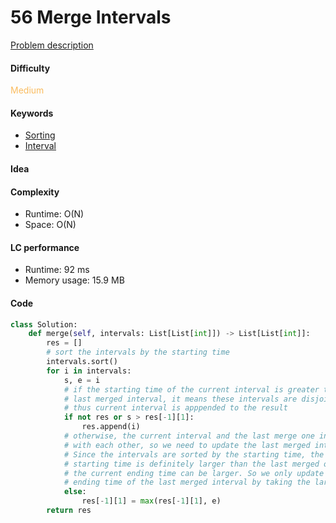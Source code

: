56 Merge Intervals
=======================
[Problem description](https://leetcode.com/problems/merge-intervals/)

#### Difficulty
<span style="color:#FABC60">Medium</span>

#### Keywords
- [Sorting](../categories/sorting.md)
- [Interval](../categories/interval.md)
  
#### Idea

#### Complexity
- Runtime: O(N)
- Space: O(N)
  
#### LC performance
- Runtime: 92 ms
- Memory usage: 15.9 MB

#### Code
```python
class Solution:
    def merge(self, intervals: List[List[int]]) -> List[List[int]]:
        res = []
        # sort the intervals by the starting time
        intervals.sort()
        for i in intervals:
            s, e = i
            # if the starting time of the current interval is greater than the 
            # last merged interval, it means these intervals are disjoint and 
            # thus current interval is apppended to the result
            if not res or s > res[-1][1]:
                res.append(i)
            # otherwise, the current interval and the last merge one intersect 
            # with each other, so we need to update the last merged interval. 
            # Since the intervals are sorted by the starting time, the current 
            # starting time is definitely larger than the last merged one, but 
            # the current ending time can be larger. So we only update the 
            # ending time of the last merged interval by taking the larger one
            else:
                res[-1][1] = max(res[-1][1], e)
        return res    
```